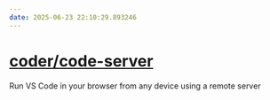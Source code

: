 ```yaml
---
date: 2025-06-23 22:10:29.893246
---
```


# [coder/code-server](https://github.com/coder/code-server)

Run VS Code in your browser from any device using a remote server